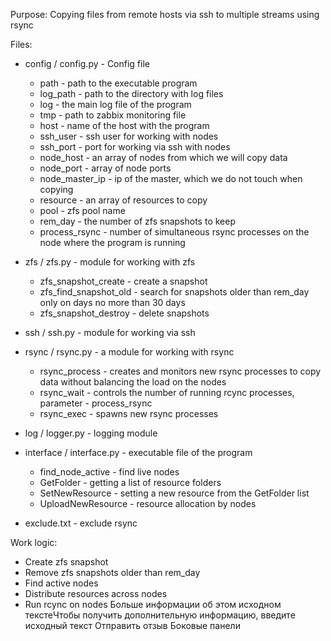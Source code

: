 Purpose:
 Copying files from remote hosts via ssh to multiple streams
  using rsync

Files:
 - config / config.py - Config file
   - path - path to the executable program
   - log_path - path to the directory with log files
   - log - the main log file of the program
   - tmp - path to zabbix monitoring file
   - host - name of the host with the program
   - ssh_user - ssh user for working with nodes
   - ssh_port - port for working via ssh with nodes
   - node_host - an array of nodes from which we will copy data
   - node_port - array of node ports
   - node_master_ip - ip of the master, which we do not touch when copying
   - resource - an array of resources to copy
   - pool - zfs pool name
   - rem_day - the number of zfs snapshots to keep
   - process_rsync - number of simultaneous rsync processes
      on the node where the program is running

 - zfs / zfs.py - module for working with zfs
   - zfs_snapshot_create - create a snapshot
   - zfs_find_snapshot_old - search for snapshots older than rem_day
     only on days no more than 30 days
   - zfs_snapshot_destroy - delete snapshots

 - ssh / ssh.py - module for working via ssh

 - rsync / rsync.py - a module for working with rsync
   - rsync_process - creates and monitors new rsync processes to copy data
     without balancing the load on the nodes
   - rsync_wait - controls the number of running rcync processes, parameter - process_rsync
   - rsync_exec - spawns new rsync processes

 - log / logger.py - logging module

 - interface / interface.py - executable file of the program
   - find_node_active - find live nodes
   - GetFolder - getting a list of resource folders
   - SetNewResource - setting a new resource from the GetFolder list
   - UploadNewResource - resource allocation by nodes

 - exclude.txt - exclude rsync

Work logic:
 - Create zfs snapshot
 - Remove zfs snapshots older than rem_day
 - Find active nodes
 - Distribute resources across nodes
 - Run rcync on nodes 
Больше информации об этом исходном текстеЧтобы получить дополнительную информацию, введите исходный текст
Отправить отзыв
Боковые панели
